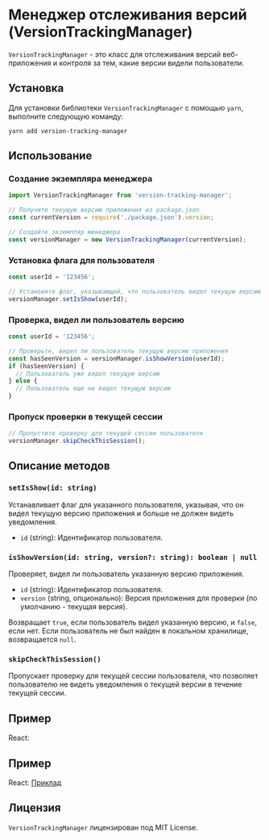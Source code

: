 # Менеджер отслеживания версий (VersionTrackingManager)

`VersionTrackingManager` - это класс для отслеживания версий веб-приложения и контроля за тем, какие версии видели пользователи.

## Установка

Для установки библиотеки `VersionTrackingManager` с помощью `yarn`, выполните следующую команду:

```shell
yarn add version-tracking-manager
```

## Использование

### Создание экземпляра менеджера

```javascript
import VersionTrackingManager from 'version-tracking-manager';

// Получите текущую версию приложения из package.json
const currentVersion = require('./package.json').version;

// Создайте экземпляр менеджера
const versionManager = new VersionTrackingManager(currentVersion);
```

### Установка флага для пользователя

```javascript
const userId = '123456';

// Установите флаг, указывающий, что пользователь видел текущую версию
versionManager.setIsShow(userId);
```

### Проверка, видел ли пользователь версию

```javascript
const userId = '123456';

// Проверьте, видел ли пользователь текущую версию приложения
const hasSeenVersion = versionManager.isShowVersion(userId);
if (hasSeenVersion) {
  // Пользователь уже видел текущую версию
} else {
  // Пользователь еще не видел текущую версию
}
```

### Пропуск проверки в текущей сессии

```javascript
// Пропустите проверку для текущей сессии пользователя
versionManager.skipCheckThisSession();
```

## Описание методов

### `setIsShow(id: string)`

Устанавливает флаг для указанного пользователя, указывая, что он видел текущую версию приложения и больше не должен видеть уведомления.

- `id` (string): Идентификатор пользователя.

### `isShowVersion(id: string, version?: string): boolean | null`

Проверяет, видел ли пользователь указанную версию приложения.

- `id` (string): Идентификатор пользователя.
- `version` (string, опционально): Версия приложения для проверки (по умолчанию - текущая версия).

Возвращает `true`, если пользователь видел указанную версию, и `false`, если нет. Если пользователь не был найден в локальном хранилище, возвращается `null`.

### `skipCheckThisSession()`

Пропускает проверку для текущей сессии пользователя, что позволяет пользователю не видеть уведомления о текущей версии в течение текущей сессии.

## Пример
React:

## Пример
React:
[Приклад](https://github.com/westprophet/version-tracking-manager/blob/main/examples/REACT-EXAMPLE.ru.md)

## Лицензия

`VersionTrackingManager` лицензирован под MIT License.
